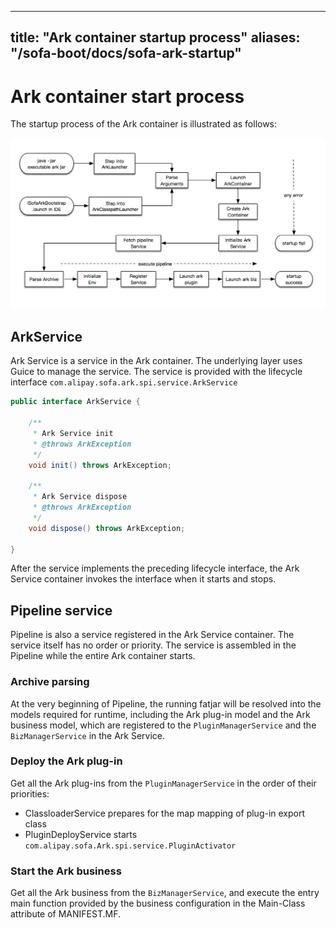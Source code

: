 
---
title: "Ark container startup process"
aliases: "/sofa-boot/docs/sofa-ark-startup"
---


# Ark container start process

The startup process of the Ark container is illustrated as follows:

![image.png | left | 484x181](../resources/ark-startup.png)

## ArkService

Ark Service is a service in the Ark container. The underlying layer uses Guice to manage the service. The service is provided with the lifecycle interface `com.alipay.sofa.ark.spi.service.ArkService`

```java
public interface ArkService {

    /**
     * Ark Service init
     * @throws ArkException
     */
    void init() throws ArkException;

    /**
     * Ark Service dispose
     * @throws ArkException
     */
    void dispose() throws ArkException;

}
```

After the service implements the preceding lifecycle interface, the Ark Service container invokes the interface when it starts and stops.

## Pipeline service

Pipeline is also a service registered in the Ark Service container. The service itself has no order or priority. The service is assembled in the Pipeline while the entire Ark container starts.

### Archive parsing
At the very beginning of Pipeline, the running fatjar will be resolved into the models required for runtime, including the Ark plug-in model and the Ark business model, which are registered to the `PluginManagerService` and the `BizManagerService` in the Ark Service.

### Deploy the Ark plug-in
Get all the Ark plug-ins from the `PluginManagerService` in the order of their priorities:
* ClassloaderService prepares for the map mapping of plug-in export class
* PluginDeployService starts `com.alipay.sofa.Ark.spi.service.PluginActivator`


### Start the Ark business
Get all the Ark business from the `BizManagerService`, and execute the entry main function provided by the business configuration in the Main-Class attribute of MANIFEST.MF.


